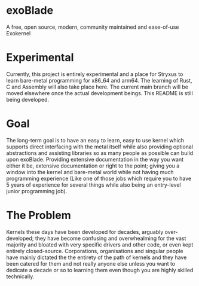 # exoBlade
A free, open source, modern, community maintained and ease-of-use Exokernel

# Experimental
Currently, this project is entirely experimental and a place for Stryxus to learn bare-metal programming for x86_64 and arm64. The learning of Rust, C and Assembly will also take place here. The current main branch will be moved elsewhere once the actual development beings.
This README is still being developed.

# Goal
The long-term goal is to have an easy to learn, easy to use kernel which supports direct interfacing with the metal itself while also providing optional abstractions and assisting libraries so as many people as possible can build upon exoBlade. Providing extensive documentation in the way you want either it be, extensive documentation or right to the point; giving you a window into the kernel and bare-metal world while not having much programming experience (Like one of those jobs which require you to have 5 years of experience for several things while also being an entry-level junior programming job).

# The Problem
Kernels these days have been developed for decades, arguably over-developed; they have become confusing and overwhealming for the vast majority and bloated with very specific drivers and other code, or even kept entirely closed-source. Corporations, organisations and singular people have mainly dictated the the entirety of the path of kernels and they have been catered for them and not really anyone else unless you want to dedicate a decade or so to learning them even though you are highly skilled technically.
